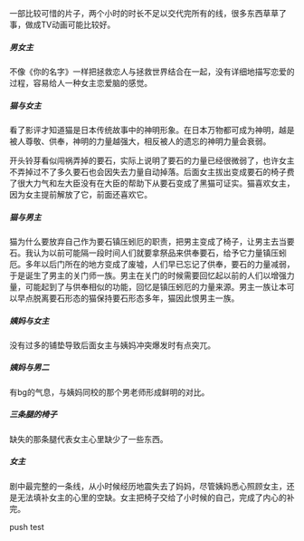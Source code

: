 一部比较可惜的片子，两个小时的时长不足以交代完所有的线，很多东西草草了事，做成TV动画可能比较好。

##### 男女主
不像《你的名字》一样把拯救恋人与拯救世界结合在一起，没有详细地描写恋爱的过程，容易给人一种女主恋爱脑的感觉。

##### 猫与女主
看了影评才知道猫是日本传统故事中的神明形象。在日本万物都可成为神明，越是被人尊敬、供奉，神明的力量越强大，相反被人的遗忘的神明力量会衰弱。

开头铃芽看似闯祸弄掉的要石，实际上说明了要石的力量已经很微弱了，也许女主不弄掉过不了多久要石也会因失去力量自动掉落。后面女主拔出变成要石的椅子费了很大力气和左大臣没有在大臣的帮助下从要石变成了黑猫可证实。猫喜欢女主，因为女主提前解放了它，前面还喜欢它。

##### 猫与男主
猫为什么要放弃自己作为要石镇压蚓厄的职责，把男主变成了椅子，让男主去当要石。我认为以前可能隔一段时间人们就要拿祭品来供奉要石，给予它力量镇压蚓厄。多年以后门所在的地方变成了废墟，人们早已忘记了供奉，要石的力量减弱，于是诞生了男主的关门师一族。男主在关门的时候需要回忆起以前的人们以增强力量，可能起到了与供奉相似的功能，回忆是镇压蚓厄的力量来源。男主一族让本可以早点脱离要石形态的猫保持要石形态多年，猫因此恨男主一族。

##### 姨妈与女主
没有过多的铺垫导致后面女主与姨妈冲突爆发时有点突兀。

##### 姨妈与男二
有bg的气息，与姨妈同校的那个男老师形成鲜明的对比。

##### 三条腿的椅子
缺失的那条腿代表女主心里缺少了一些东西。

##### 女主
剧中最完整的一条线，从小时候经历地震失去了妈妈，尽管姨妈悉心照顾女主，还是无法填补女主的心里的空缺。女主把椅子交给了小时候的自己，完成了内心的补完。

push test